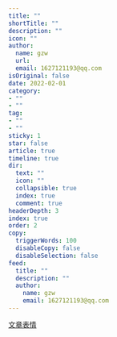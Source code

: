 ```yaml
---
title: ""
shortTitle: ""
description: ""
icon: ""
author: 
  name: gzw
  url: 
  email: 1627121193@qq.com
isOriginal: false
date: 2022-02-01
category: 
- ""
- ""
tag:
- ""
- ""
sticky: 1
star: false
article: true
timeline: true
dir:
  text: ""
  icon: ""
  collapsible: true
  index: true
  comment: true
headerDepth: 3
index: true
order: 2
copy:
  triggerWords: 100
  disableCopy: false
  disableSelection: false
feed:
  title: ""
  description: ""
  author:
    name: gzw
    email: 1627121193@qq.com
---
```


[文章表情](https://github.com/ikatyang/emoji-cheat-sheet)